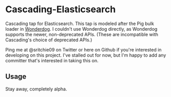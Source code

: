 # Cascading-Elasticsearch

Cascading tap for Elasticsearch. This tap is modeled after the Pig bulk loader in [Wonderdog](https://github.com/infochimps/wonderdog). I couldn't use Wonderdog directly, as Wonderdog supports the newer, non-deprecated APIs. (These are incompatible with Cascading's choice of deprecated APIs.)

Ping me at @sritchie09 on Twitter or here on Github if you're interested in developing on this project. I've stalled out for now, but I'm happy to add any committer that's interested in taking this on.

## Usage

Stay away, completely alpha.
